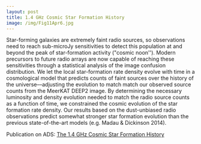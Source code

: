 ```yaml
---
layout: post
title: 1.4 GHz Cosmic Star Formation History
image: /img/Fig11Apr6.jpg
---
```


Star-forming galaxies are extremely faint radio sources, so observations need to reach sub-microJy sensitivities to detect this population at and beyond the peak of star-formation activity ("cosmic noon''). Modern precursors to future radio arrays are now capable of reaching these sensitivities through a statistical analysis of the image confusion distribution. We let the local star-formation rate density evolve with time in a cosmological model that predicts counts of faint sources over the history of the universe––adjusting the evolution to match match our observed source counts from the MeerKAT DEEP2 image. By determining the necessary luminosity and density evolution needed to match the radio source counts as a function of time, we constrained the cosmic evolution of the star formation rate density. Our results based on the dust-unbiased radio observations predict somewhat stronger star formation evolution than the previous state-of-the-art models (e.g. Madau & Dickinson 2014).

Publication on ADS: [The 1.4 GHz Cosmic Star Formation History](https://ui.adsabs.harvard.edu/abs/2021ApJ...914..126M/abstract)
